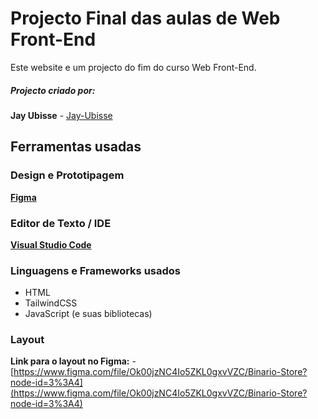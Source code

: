 # Projecto Final das aulas de Web Front-End

Este website e um projecto do fim do curso Web Front-End.

##### Projecto criado por:
**Jay Ubisse** - [Jay-Ubisse](https://github.com/Jay-Ubisse)



## Ferramentas usadas

### Design e Prototipagem 

**[Figma](https://www.figma.com/)**

### Editor de Texto / IDE

**[Visual Studio Code](https://code.visualstudio.com/)**

### Linguagens e Frameworks usados

- HTML
- TailwindCSS
- JavaScript (e suas bibliotecas)

### Layout

**Link para o layout no Figma:** - [https://www.figma.com/file/Ok00jzNC4Io5ZKL0gxvVZC/Binario-Store?node-id=3%3A4](https://www.figma.com/file/Ok00jzNC4Io5ZKL0gxvVZC/Binario-Store?node-id=3%3A4)
